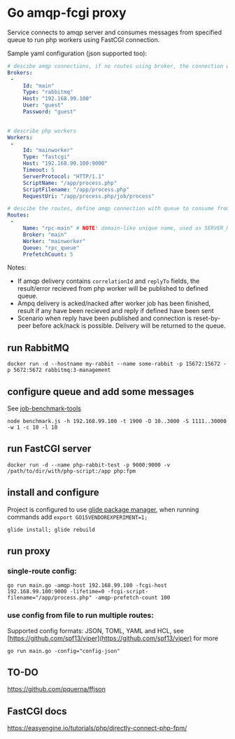 # Go amqp-fcgi proxy 

Service connects to amqp server and consumes messages from specified queue to run php workers using FastCGI connection.

Sample yaml configuration (json supported too):

```yaml
# descibe amqp connections, if no routes using broker, the connection won't be created
Brokers:
 -
     Id: "main"
     Type: "rabbitmq"
     Host: "192.168.99.100"
     User: "guest"
     Password: "guest"
     

# describe php workers
Workers:
 -
     Id: "mainworker"
     Type: "fastcgi"
     Host: "192.168.99.100:9000"
     Timeout: 5
     ServerProtocol: "HTTP/1.1"
     ScriptName: "/app/process.php"
     ScriptFilename: "/app/process.php"
     RequestUri: "/app/process.php/job/process"

# descibe the routes, define amqp connection with queue to consume from and php worker to process messages 
Routes:
 -
     Name: "rpc-main" # NOTE! domain-like unique name, used as SERVER_NAME fcgi parameter 
     Broker: "main"
     Worker: "mainworker"
     Queue: "rpc_queue"
     PrefetchCount: 5
```

Notes: 
  
  - If amqp delivery contains `correlationId` and `replyTo` fields, the result/error recieved from php worker will be published to defined queue.
  - Ampq delivery is acked/nacked after worker job has been finished, result if any have been recieved and reply if defined have been sent
  - Scenario when reply have been published and connection is reset-by-peer before ack/nack is possible. Delivery will be returned to the queue. 


## run RabbitMQ

    docker run -d --hostname my-rabbit --name some-rabbit -p 15672:15672 -p 5672:5672 rabbitmq:3-management

## configure queue and add some messages
See [job-benchmark-tools](https://github.com/devTransition/job-benchmark-tools)

    node benchmark.js -h 192.168.99.100 -t 1900 -D 10..3000 -S 1111..30000 -w 1 -c 10 -l 10

## run FastCGI server

    docker run -d --name php-rabbit-test -p 9000:9000 -v /path/to/dir/with/php-script:/app php:fpm

## install and configure
Project is configured to use [glide package manager](https://github.com/Masterminds/glide), when running commands add `export GO15VENDOREXPERIMENT=1;`
    
    glide install; glide rebuild
    
## run proxy

### single-route config:
    
    go run main.go -amqp-host 192.168.99.100 -fcgi-host 192.168.99.100:9000 -lifetime=0 -fcgi-script-filename="/app/process.php" -amqp-prefetch-count 100

### use config from file to run multiple routes:
Supported config formats: JSON, TOML, YAML and HCL, see [https://github.com/spf13/viper](https://github.com/spf13/viper) for more
    
    go run main.go -config="config-json"
    
## TO-DO
https://github.com/pquerna/ffjson

## FastCGI docs
https://easyengine.io/tutorials/php/directly-connect-php-fpm/

